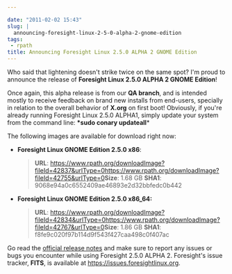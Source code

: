 ```yaml
---

date: "2011-02-02 15:43"
slug: |
  announcing-foresight-linux-2-5-0-alpha-2-gnome-edition
tags:
 - rpath
title: Announcing Foresight Linux 2.5.0 ALPHA 2 GNOME Edition
---
```


Who said that lightening doesn't strike twice on the same spot? I'm
proud to announce the release of **Foresight Linux 2.5.0 ALPHA 2 GNOME
Edition**!

Once again, this alpha release is from our **QA branch**, and is
intended mostly to receive feedback on brand new installs from
end-users, specially in relation to the overall behavior of **X.org** on
first boot! Obviously, if you're already running Foresight Linux 2.5.0
ALPHA1, simply update your system from the command line: **\*sudo conary
updateall**\*

The following images are available for download right now:

-   **Foresight Linux GNOME Edition 2.5.0 x86**:

    > **URL**:
    > <https://www.rpath.org/downloadImage?fileId=42837&urlType=0><https://www.rpath.org/downloadImage?fileId=42755&urlType=0>**Size**:
    > 1.68 GB **SHA1**: 9068e94a0c6552409ae46893e2d32bbfedc0b442

-   **Foresight Linux GNOME Edition 2.5.0 x86_64:**

    > **URL**:
    > <https://www.rpath.org/downloadImage?fileId=42834&urlType=0><https://www.rpath.org/downloadImage?fileId=42767&urlType=0>**Size**:
    > 1.86 GB **SHA1**: f8fe9c020f97b114d9f543f427caa498c0f407ac

Go read the [official release notes](http://wp.me/pEMZT-bm) and make
sure to report any issues or bugs you encounter while using Foresight
2.5.0 ALPHA 2. Foresight's issue tracker, **FITS**, is available at
<https://issues.foresightlinux.org>.
